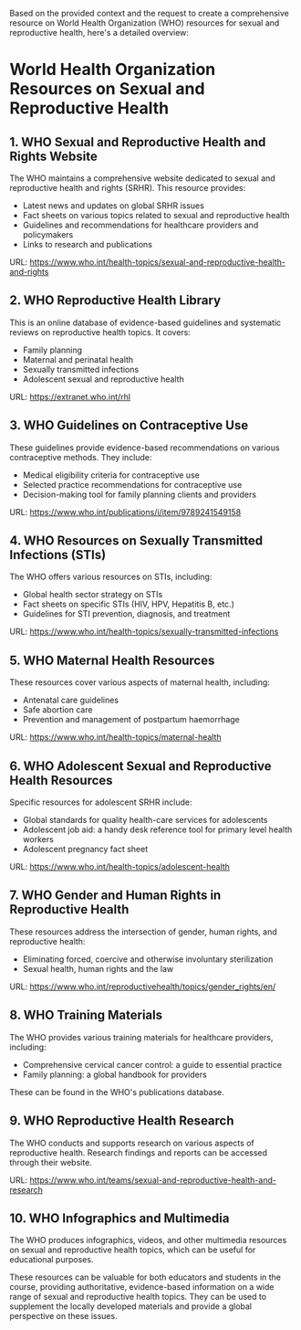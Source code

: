 Based on the provided context and the request to create a comprehensive resource on World Health Organization (WHO) resources for sexual and reproductive health, here's a detailed overview:

# World Health Organization Resources on Sexual and Reproductive Health

## 1. WHO Sexual and Reproductive Health and Rights Website

The WHO maintains a comprehensive website dedicated to sexual and reproductive health and rights (SRHR). This resource provides:

- Latest news and updates on global SRHR issues
- Fact sheets on various topics related to sexual and reproductive health
- Guidelines and recommendations for healthcare providers and policymakers
- Links to research and publications

URL: https://www.who.int/health-topics/sexual-and-reproductive-health-and-rights

## 2. WHO Reproductive Health Library

This is an online database of evidence-based guidelines and systematic reviews on reproductive health topics. It covers:

- Family planning
- Maternal and perinatal health
- Sexually transmitted infections
- Adolescent sexual and reproductive health

URL: https://extranet.who.int/rhl

## 3. WHO Guidelines on Contraceptive Use

These guidelines provide evidence-based recommendations on various contraceptive methods. They include:

- Medical eligibility criteria for contraceptive use
- Selected practice recommendations for contraceptive use
- Decision-making tool for family planning clients and providers

URL: https://www.who.int/publications/i/item/9789241549158

## 4. WHO Resources on Sexually Transmitted Infections (STIs)

The WHO offers various resources on STIs, including:

- Global health sector strategy on STIs
- Fact sheets on specific STIs (HIV, HPV, Hepatitis B, etc.)
- Guidelines for STI prevention, diagnosis, and treatment

URL: https://www.who.int/health-topics/sexually-transmitted-infections

## 5. WHO Maternal Health Resources

These resources cover various aspects of maternal health, including:

- Antenatal care guidelines
- Safe abortion care
- Prevention and management of postpartum haemorrhage

URL: https://www.who.int/health-topics/maternal-health

## 6. WHO Adolescent Sexual and Reproductive Health Resources

Specific resources for adolescent SRHR include:

- Global standards for quality health-care services for adolescents
- Adolescent job aid: a handy desk reference tool for primary level health workers
- Adolescent pregnancy fact sheet

URL: https://www.who.int/health-topics/adolescent-health

## 7. WHO Gender and Human Rights in Reproductive Health

These resources address the intersection of gender, human rights, and reproductive health:

- Eliminating forced, coercive and otherwise involuntary sterilization
- Sexual health, human rights and the law

URL: https://www.who.int/reproductivehealth/topics/gender_rights/en/

## 8. WHO Training Materials

The WHO provides various training materials for healthcare providers, including:

- Comprehensive cervical cancer control: a guide to essential practice
- Family planning: a global handbook for providers

These can be found in the WHO's publications database.

## 9. WHO Reproductive Health Research

The WHO conducts and supports research on various aspects of reproductive health. Research findings and reports can be accessed through their website.

URL: https://www.who.int/teams/sexual-and-reproductive-health-and-research

## 10. WHO Infographics and Multimedia

The WHO produces infographics, videos, and other multimedia resources on sexual and reproductive health topics, which can be useful for educational purposes.

These resources can be valuable for both educators and students in the course, providing authoritative, evidence-based information on a wide range of sexual and reproductive health topics. They can be used to supplement the locally developed materials and provide a global perspective on these issues.
